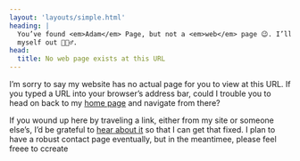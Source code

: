 ```yaml
---
layout: 'layouts/simple.html'
heading: |
  You’ve found <em>Adam</em> Page, but not a <em>web</em> page 😉. I’ll show
  myself out 🤦🏻‍♂️.
head:
  title: No web page exists at this URL
---
```


I’m sorry to say my website has no actual page for you to view at this URL.  If
you typed a URL into your browser’s address bar, could I trouble you to head on
back to my [home page](/) and navigate from there?

If you wound up here by traveling a link, either from my site or someone else’s,
I’d be grateful to [hear about it](/#contact) so that I can get that fixed.  I
plan to have a robust contact page eventually, but in the meantimee, please feel
freee to ccreate
